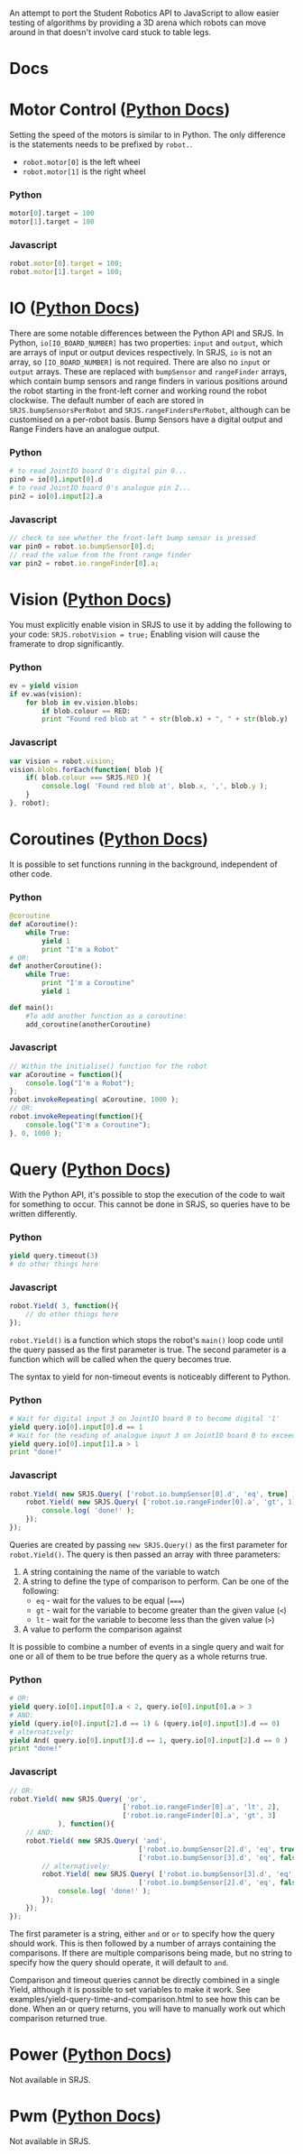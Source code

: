 An attempt to port the Student Robotics API to JavaScript to allow easier testing of algorithms by providing a 3D arena which robots can move around in that doesn't involve card stuck to table legs.

# Docs

# Motor Control ([Python Docs](https://www.studentrobotics.org/docs/programming/sr/motor/))

Setting the speed of the motors is similar to in Python. The only difference is the statements needs to be prefixed by `robot.`.
 * `robot.motor[0]` is the left wheel
 * `robot.motor[1]` is the right wheel

### Python
```python
motor[0].target = 100
motor[1].target = 100
```
### Javascript
```javascript
robot.motor[0].target = 100;
robot.motor[1].target = 100;
```

# IO ([Python Docs](https://www.studentrobotics.org/docs/programming/sr/io/))

There are some notable differences between the Python API and SRJS.
In Python, `io[IO_BOARD_NUMBER]` has two properties: `input` and `output`, which are arrays of input or output devices respectively.
In SRJS, `io` is not an array, so `[IO_BOARD_NUMBER]` is not required. There are also no `input` or `output` arrays. These are replaced with `bumpSensor` and `rangeFinder` arrays, which contain bump sensors and range finders in various positions around the robot starting in the front-left corner and working round the robot clockwise. The default number of each are stored in `SRJS.bumpSensorsPerRobot` and `SRJS.rangeFindersPerRobot`, although can be customised on a per-robot basis. Bump Sensors have a digital output and Range Finders have an analogue output.

### Python
```python
# to read JointIO board 0's digital pin 0...
pin0 = io[0].input[0].d
# to read JointIO board 0's analogue pin 2...
pin2 = io[0].input[2].a
```
### Javascript
```javascript
// check to see whether the front-left bump sensor is pressed
var pin0 = robot.io.bumpSensor[0].d;
// read the value from the front range finder
var pin2 = robot.io.rangeFinder[0].a;
```

# Vision ([Python Docs](https://www.studentrobotics.org/docs/programming/sr/vision/))

You must explicitly enable vision in SRJS to use it by adding the following to your code: `SRJS.robotVision = true;` Enabling vision will cause the framerate to drop significantly.

### Python
```python
ev = yield vision
if ev.was(vision):
	for blob in ev.vision.blobs:
		if blob.colour == RED:
		print "Found red blob at " + str(blob.x) + ", " + str(blob.y)
```
### Javascript
```javascript
var vision = robot.vision;
vision.blobs.forEach(function( blob ){
	if( blob.colour === SRJS.RED ){
		console.log( 'Found red blob at', blob.x, ',', blob.y );
	}
}, robot);
```

# Coroutines ([Python Docs](https://www.studentrobotics.org/docs/programming/python/yield_and_coroutines))

It is possible to set functions running in the background, independent of other code.

### Python
```python
@coroutine
def aCoroutine():
	while True:
		yield 1
		print "I'm a Robot"
# OR:
def anotherCoroutine():
	while True:
		print "I'm a Coroutine"
		yield 1

def main():
	#To add another function as a coroutine:
	add_coroutine(anotherCoroutine)
```
### Javascript
```javascript
// Within the initialise() function for the robot
var aCoroutine = function(){
	console.log("I'm a Robot");
};
robot.invokeRepeating( aCoroutine, 1000 );
// OR:
robot.invokeRepeating(function(){
	console.log("I'm a Coroutine");
}, 0, 1000 );
```

# Query ([Python Docs](https://www.studentrobotics.org/docs/programming/sr/query/))

With the Python API, it's possible to stop the execution of the code to wait for something to occur. This cannot be done in SRJS, so queries have to be written differently.
### Python
```python
yield query.timeout(3)
# do other things here
```
### Javascript
```javascript
robot.Yield( 3, function(){
	// do other things here
});
```
`robot.Yield()` is a function which stops the robot's `main()` loop code until the query passed as the first parameter is true. The second parameter is a function which will be called when the query becomes true.

The syntax to yield for non-timeout events is noticeably different to Python.
### Python
```python
# Wait for digital input 3 on JointIO board 0 to become digital '1'
yield query.io[0].input[0].d == 1
# Wait for the reading of analogue input 3 on JointIO board 0 to exceed 1V
yield query.io[0].input[1].a > 1
print "done!"
```
### Javascript
```javascript
robot.Yield( new SRJS.Query( ['robot.io.bumpSensor[0].d', 'eq', true] ), function(){
	robot.Yield( new SRJS.Query( ['robot.io.rangeFinder[0].a', 'gt', 1] ), function(){
		console.log( 'done!' );
	});
});
```
Queries are created by passing `new SRJS.Query()` as the first parameter for `robot.Yield()`. The query is then passed an array with three parameters:
1. A string containing the name of the variable to watch
2. A string to define the type of comparison to perform. Can be one of the following:
	* `eq` - wait for the values to be equal (`===`)
	* `gt` - wait for the variable to become greater than the given value (`<`)
	* `lt` - wait for the variable to become less than the given value (`>`)
3. A value to perform the comparison against

It is possible to combine a number of events in a single query and wait for one or all of them to be true before the query as a whole returns true.
### Python
```python
# OR:
yield query.io[0].input[0].a < 2, query.io[0].input[0].a > 3
# AND:
yield (query.io[0].input[2].d == 1) & (query.io[0].input[3].d == 0)
# alternatively:
yield And( query.io[0].input[3].d == 1, query.io[0].input[2].d == 0 )
print "done!"
```
### Javascript
```javascript
// OR:
robot.Yield( new SRJS.Query( 'or',
							['robot.io.rangeFinder[0].a', 'lt', 2],
							['robot.io.rangeFinder[0].a', 'gt', 3]
			), function(){
	// AND:
	robot.Yield( new SRJS.Query( 'and',
								['robot.io.bumpSensor[2].d', 'eq', true],
								['robot.io.bumpSensor[3].d', 'eq', false] ), function(){
		// alternatively:
		robot.Yield( new SRJS.Query( ['robot.io.bumpSensor[3].d', 'eq', true],
								['robot.io.bumpSensor[2].d', 'eq', false] ), function(){
			console.log( 'done!' );
		});
	});
});
```
The first parameter is a string, either `and` or `or` to specify how the query should work. This is then followed by a number of arrays containing the comparisons. If there are multiple comparisons being made, but no string to specify how the query should operate, it will default to `and`.

Comparison and timeout queries cannot be directly combined in a single Yield, although it is possible to set variables to make it work. See examples/yield-query-time-and-comparison.html to see how this can be done.
When an or query returns, you will have to manually work out which comparison returned true.

# Power ([Python Docs](https://www.studentrobotics.org/docs/programming/sr/power/))

Not available in SRJS.

# Pwm ([Python Docs](https://www.studentrobotics.org/docs/programming/sr/pwm/))

Not available in SRJS.
